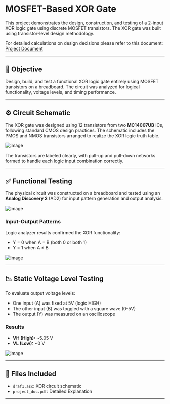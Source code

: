 # MOSFET-Based XOR Gate

This project demonstrates the design, construction, and testing of a 2-input XOR logic gate using discrete MOSFET transistors. The XOR gate was built using transistor-level design methodology.

For detailed calculations on design decisions please refer to this document: [Project Document](project_doc.pdf)

---

## 🔧 Objective

Design, build, and test a functional XOR logic gate entirely using MOSFET transistors on a breadboard. The circuit was analyzed for logical functionality, voltage levels, and timing performance.

---

## ⚙️ Circuit Schematic

The XOR gate was designed using 12 transistors from two **MC14007UB** ICs, following standard CMOS design practices. The schematic includes the PMOS and NMOS transistors arranged to realize the XOR logic truth table.

![image](https://github.com/user-attachments/assets/993c2a1a-fdf2-496a-8d60-ac5e09610eb8)

The transistors are labeled clearly, with pull-up and pull-down networks formed to handle each logic input combination correctly.

---

## ✅ Functional Testing

The physical circuit was constructed on a breadboard and tested using an **Analog Discovery 2** (AD2) for input pattern generation and output analysis.

![image](https://github.com/user-attachments/assets/90c8b9e4-c7d3-4b31-a623-07d51ea7092d)

### Input-Output Patterns

Logic analyzer results confirmed the XOR functionality:

- Y = 0 when A = B (both 0 or both 1)
- Y = 1 when A ≠ B

![image](https://github.com/user-attachments/assets/e7c82c64-5c78-4a40-a170-49f4394d2522)

---

## 📉 Static Voltage Level Testing

To evaluate output voltage levels:

- One input (A) was fixed at 5V (logic HIGH)
- The other input (B) was toggled with a square wave (0-5V)
- The output (Y) was measured on an oscilloscope

### Results

- **VH (High):** ~5.05 V
- **VL (Low):** ~0 V

![image](https://github.com/user-attachments/assets/8fda82f2-ffbe-431b-9fe7-dc51979d308e)

---

## 📁 Files Included

- `draf1.asc`: XOR circuit schematic
- `project_doc.pdf`: Detailed Explanation

---

